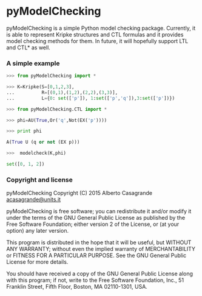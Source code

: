 # pyModelChecking
pyModelChecking is a simple Python model checking package. Currently, it is
able to represent Kripke structures and CTL formulas and it provides model
checking methods for them. In future, it will hopefully support LTL and CTL*
as well.

### A simple example
```python
>>> from pyModelChecking import *

>>> K=Kripke(S=[0,1,2,3],
...          R=[(0,1),(1,2),(2,2),(3,3)],
...          L={0: set(['p']), 1:set(['p','q']),3:set(['p'])})

>>> from pyModelChecking.CTL import *

>>> phi=AU(True,Or('q',Not(EX('p'))))

>>> print phi

A(True U (q or not (EX p)))

>>>  modelcheck(K,phi)

set([0, 1, 2])

```

### Copyright and license

pyModelChecking
Copyright (C) 2015  Alberto Casagrande <acasagrande@units.it>

pyModelChecking is free software; you can redistribute it and/or
modify it under the terms of the GNU General Public License
as published by the Free Software Foundation; either version 2
of the License, or (at your option) any later version.

This program is distributed in the hope that it will be useful,
but WITHOUT ANY WARRANTY; without even the implied warranty of
MERCHANTABILITY or FITNESS FOR A PARTICULAR PURPOSE.  See the
GNU General Public License for more details.

You should have received a copy of the GNU General Public License
along with this program; if not, write to the Free Software
Foundation, Inc., 51 Franklin Street, Fifth Floor, Boston, MA  02110-1301, USA.
